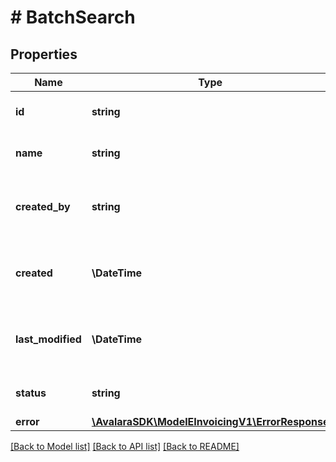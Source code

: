 # # BatchSearch

## Properties

Name | Type | Description | Notes
------------ | ------------- | ------------- | -------------
**id** | **string** | ID of the batch search | [optional]
**name** | **string** | Name of the batch report | [optional]
**created_by** | **string** | Email of the user who created the batch search | [optional]
**created** | **\DateTime** | Timestamp when the batch search was created | [optional]
**last_modified** | **\DateTime** | Timestamp when the batch search was created | [optional]
**status** | **string** | Status of the batch search | [optional]
**error** | [**\AvalaraSDK\ModelEInvoicingV1\ErrorResponse**](ErrorResponse.md) |  | [optional]

[[Back to Model list]](../../../README.md#models) [[Back to API list]](../../../README.md#endpoints) [[Back to README]](../../../README.md)
